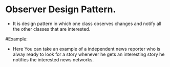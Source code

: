# Observer Design Pattern.

- It is design pattern in which one class observes changes and notify all the other classes that are interested.

#Example:
- Here You can take an example of a independent news reporter who is alway ready
  to look for a story whenever he gets an interesting story he notifies the interested
  news networks. 